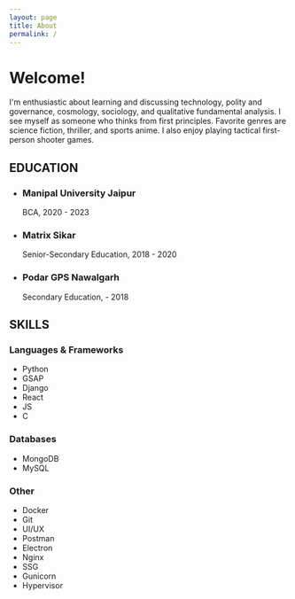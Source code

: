 ```yaml
---
layout: page
title: About
permalink: /
---
```


# Welcome!

<p>I'm enthusiastic about learning and discussing technology, polity and governance, cosmology, sociology, and qualitative fundamental analysis.
I see myself as someone who thinks from first principles.
Favorite genres are science fiction, thriller, and sports anime.
I also enjoy playing tactical first-person shooter games.</p>

<h2>EDUCATION</h2>
<ul>
<li>
                    <h3>Manipal University Jaipur</h3>
                    <p>BCA, 2020 - 2023</p>
                </li>
<li>
                    <h3>Matrix Sikar</h3>
                    <p>Senior-Secondary Education, 2018 - 2020</p>
                </li>
                <li>
                    <h3>Podar GPS Nawalgarh</h3>
                    <p>Secondary Education, - 2018</p>
                </li>
</ul>

<h2>SKILLS</h2>
<h3>Languages & Frameworks</h3>
<ul class="skills-list">
    <li>Python</li>
    <li>GSAP</li>
    <li>Django</li>
    <li>React</li>
    <li>JS</li>
    <li>C</li>
</ul>
<h3>Databases</h3>
<ul class="skills-list">
    <li>MongoDB</li>
    <li>MySQL</li>
</ul>
<h3>Other</h3>
<ul class="skills-list">
    <li>Docker</li>
    <li>Git</li>
    <li>UI/UX</li>
    <li>Postman</li>
    <li>Electron</li>
    <li>Nginx</li>
    <li>SSG</li>
    <li>Gunicorn</li>
    <li>Hypervisor</li>
</ul>
